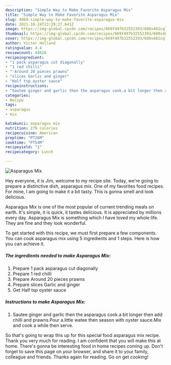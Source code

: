 ```yaml
---
description: "Simple Way to Make Favorite Asparagus Mix"
title: "Simple Way to Make Favorite Asparagus Mix"
slug: 4869-simple-way-to-make-favorite-asparagus-mix
date: 2021-10-24T13:29:27.641Z
image: https://img-global.cpcdn.com/recipes/669f497b32552393/680x482cq70/asparagus-mix-recipe-main-photo.jpg
thumbnail: https://img-global.cpcdn.com/recipes/669f497b32552393/680x482cq70/asparagus-mix-recipe-main-photo.jpg
cover: https://img-global.cpcdn.com/recipes/669f497b32552393/680x482cq70/asparagus-mix-recipe-main-photo.jpg
author: Victor Holland
ratingvalue: 4.4
reviewcount: 44620
recipeingredient:
- "1 pack asparagus cut diagonally"
- "1 red chilli"
- " Around 20 pieces prawns"
- "slices Garlic and ginger"
- "Half tsp oyster sauce"
recipeinstructions:
- "Sautee ginger and garlic then the asparagus cook.a bit longer then add chilli and prawns.Pour a.little watee then season with oyster sauce.Mix and cook a while then serve."
categories:
- Recipe
tags:
- asparagus
- mix

katakunci: asparagus mix 
nutrition: 279 calories
recipecuisine: American
preptime: "PT26M"
cooktime: "PT54M"
recipeyield: "1"
recipecategory: Lunch

---
```



![Asparagus Mix](https://img-global.cpcdn.com/recipes/669f497b32552393/680x482cq70/asparagus-mix-recipe-main-photo.jpg)

Hey everyone, it is Jim, welcome to my recipe site. Today, we're going to prepare a distinctive dish, asparagus mix. One of my favorites food recipes. For mine, I am going to make it a bit tasty. This is gonna smell and look delicious.



Asparagus Mix is one of the most popular of current trending meals on earth. It's simple, it is quick, it tastes delicious. It is appreciated by millions every day. Asparagus Mix is something which I have loved my whole life. They are fine and they look wonderful.


To get started with this recipe, we must first prepare a few components. You can cook asparagus mix using 5 ingredients and 1 steps. Here is how you can achieve it.

<!--inarticleads1-->

##### The ingredients needed to make Asparagus Mix:

1. Prepare 1 pack asparagus cut diagonally
1. Prepare 1 red chilli
1. Prepare  Around 20 pieces prawns
1. Prepare slices Garlic and ginger
1. Get Half tsp oyster sauce




<!--inarticleads2-->

##### Instructions to make Asparagus Mix:

1. Sautee ginger and garlic then the asparagus cook.a bit longer then add chilli and prawns.Pour a.little watee then season with oyster sauce.Mix and cook a while then serve.




So that's going to wrap this up for this special food asparagus mix recipe. Thank you very much for reading. I am confident that you will make this at home. There's gonna be interesting food in home recipes coming up. Don't forget to save this page on your browser, and share it to your family, colleague and friends. Thanks again for reading. Go on get cooking!
